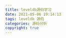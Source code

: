 ```yaml
---
title: leveldb源码学习
date: 2021-05-06 19:14:13
tags: leveldb 源码
categories: 源码分析
copyright: true
---
```

